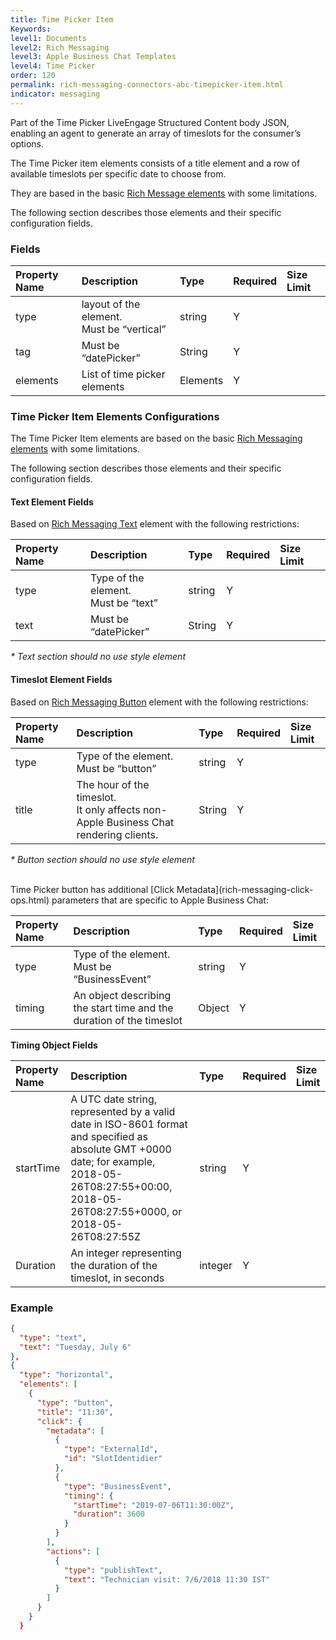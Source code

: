 ```yaml
---
title: Time Picker Item
Keywords:
level1: Documents
level2: Rich Messaging
level3: Apple Business Chat Templates
level4: Time Picker
order: 120
permalink: rich-messaging-connectors-abc-timepicker-item.html
indicator: messaging
---
```


Part of the Time Picker LiveEngage Structured Content body JSON, enabling an agent to generate an array of timeslots for the consumer’s options.

The Time Picker item elements consists of a title element and a row of available timeslots per specific date to choose from.

They are based in the basic [Rich Message elements](rich-messaging-getting-started.html) with some limitations.

The following section describes those elements and their specific configuration fields.  

### Fields

| Property Name | Description | Type | Required | Size Limit |
| :--- | :--- | :--- | :--- | :--- |
| type | layout of the element. <br/>Must be “vertical” | string | Y |  |
| tag | Must be “datePicker” | String | Y |  |
| elements | List of time picker elements | Elements | Y |  |


### Time Picker Item Elements Configurations

The Time Picker Item elements are based on the basic [Rich Messaging elements](rich-messaging-getting-started.html) with some limitations.

The following section describes those elements and their specific configuration fields.

#### Text Element Fields

Based on [Rich Messaging Text](rich-messaging-basic-elements-text.html) element with the following restrictions:

| Property Name | Description | Type | Required | Size Limit |
| :--- | :--- | :--- | :--- | :--- |
| type | Type of the element. <br/>Must be “text” | string | Y |  |
| text | Must be “datePicker” | String | Y |  |

_* Text section should no use style element_


#### Timeslot Element Fields

Based on [Rich Messaging Button](rich-messaging-basic-elements-button.html) element with the following restrictions:

| Property Name | Description | Type | Required | Size Limit |
| :--- | :--- | :--- | :--- | :--- |
| type | Type of the element. <br/>Must be “button” | string | Y |  |
| title | The hour of the timeslot. <br/>It only affects non-Apple Business Chat rendering clients. | String | Y |  |

_* Button section should no use style element_

<br/>
Time Picker button has additional [Click Metadata](rich-messaging-click-ops.html) parameters that are specific to Apple Business Chat:

| Property Name | Description | Type | Required | Size Limit |
| :--- | :--- | :--- | :--- | :--- |
| type | Type of the element. <br/>Must be “BusinessEvent” | string | Y |  |
| timing | An object describing the start time and the duration of the timeslot | Object | Y |  |


**Timing Object Fields**

| Property Name | Description | Type | Required | Size Limit |
| :--- | :--- | :--- | :--- | :--- |
| startTime | A UTC date string, represented by a valid date in ISO-8601 format and specified as absolute GMT +0000 date; for example, 2018-05-26T08:27:55+00:00, 2018-05-26T08:27:55+0000, or 2018-05-26T08:27:55Z | string | Y |  |
| Duration | An integer representing the duration of the timeslot, in seconds | integer | Y |  |


### Example

```json
{
  "type": "text",
  "text": "Tuesday, July 6"
},
{
  "type": "horizontal",
  "elements": [
    {
      "type": "button",
      "title": "11:30",
      "click": {
        "metadata": [
          {
            "type": "ExternalId",
            "id": "SlotIdentidier"
          },
          {
            "type": "BusinessEvent",
            "timing": {
              "startTime": "2019-07-06T11:30:00Z",
              "duration": 3600
            }
          }
        ],
        "actions": [
          {
            "type": "publishText",
            "text": "Technician visit: 7/6/2018 11:30 IST"
          }
        ]
      }
    }
  }
```
